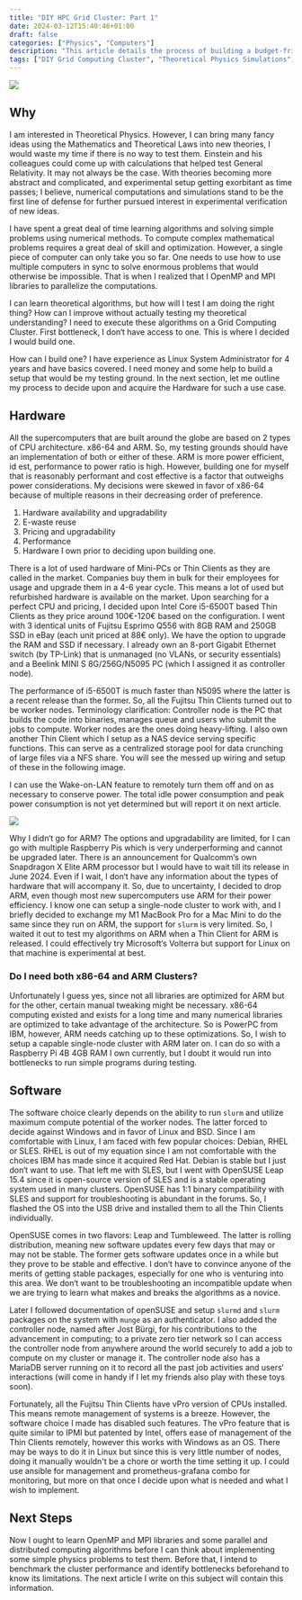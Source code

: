 ```yaml
---
title: "DIY HPC Grid Cluster: Part 1"
date: 2024-03-12T15:40:46+01:00
draft: false
categories: ["Physics", "Computers"]
description: "This article details the process of building a budget-friendly Grid Computing Cluster for theoretical physics simulations. Learn how to repurpose used hardware, install OpenSUSE Leap, configure Slurm workload manager, and leverage OpenMP and MPI libraries for parallel computing. Perfect for students and researchers interested in DIY HPC solutions."
tags: ["DIY Grid Computing Cluster", "Theoretical Physics Simulations", "Parallel Computing with OpenMP and MPI", "Supercomputer on a Budget", "Repurposing Used Hardware for HPC", "Linux Cluster with OpenSUSE Leap", "Slurm Workload Manager", "Theoretical Physics Research"]
---
```

![](img/supercomputing_grid_cluster_3064264560.png)
## Why

I am interested in Theoretical Physics. However, I can bring many fancy ideas using the Mathematics and Theoretical Laws into new theories, I would waste my time if there is no way to test them. Einstein and his colleagues could come up with calculations that helped test General Relativity. It may not always be the case. With theories becoming more abstract and complicated, and experimental setup getting exorbitant as time passes; I believe, numerical computations and simulations stand to be the first line of defense for further pursued interest in experimental verification of new ideas.

I have spent a great deal of time learning algorithms and solving simple problems using numerical methods. To compute complex mathematical problems requires a great deal of skill and optimization. However, a single piece of computer can only take you so far. One needs to use how to use multiple computers in sync to solve enormous problems that would otherwise be impossible. That is when I realized that I OpenMP and MPI libraries to parallelize the computations.

I can learn theoretical algorithms, but how will I test I am doing the right thing? How can I improve without actually testing my theoretical understanding? I need to execute these algorithms on a Grid Computing Cluster. First bottleneck, I don‘t have access to one. This is where I decided I would build one.

How can I build one? I have experience as Linux System Administrator for 4 years and have basics covered. I need money and some help to build a setup that would be my testing ground. In the next section, let me outline my process to decide upon and acquire the Hardware for such a use case.

## Hardware

All the supercomputers that are built around the globe are based on 2 types of CPU architecture. x86-64 and ARM. So, my testing grounds should have an implementation of both or either of these. ARM is more power efficient, id est, performance to power ratio is high. However, building one for myself that is reasonably performant and cost effective is a factor that outweighs power considerations. My decisions were skewed in favor of x86-64 because of multiple reasons in their decreasing order of preference.

1. Hardware availability and upgradability
2. E-waste reuse
3. Pricing and upgradability
4. Performance
5. Hardware I own prior to deciding upon building one.

There is a lot of used hardware of Mini-PCs or Thin Clients as they are called in the market. Companies buy them in bulk for their employees for usage and upgrade them in a 4-6 year cycle. This means a lot of used but refurbished hardware is available on the market. Upon searching for a perfect CPU and pricing, I decided upon Intel Core i5-6500T based Thin Clients as they price around 100€-120€ based on the configuration. I went with 3 identical units of Fujitsu Esprimo Q556 with 8GB RAM and 250GB SSD in eBay (each unit priced at 88€ only). We have the option to upgrade the RAM and SSD if necessary. I already own an 8-port Gigabit Ethernet switch (by TP-Link) that is unmanaged (no VLANs, or security essentials) and a Beelink MINI S 8G/256G/N5095 PC (which I assigned it as controller node).

The performance of i5-6500T is much faster than N5095 where the latter is a recent release than the former. So, all the Fujitsu Thin Clients turned out to be worker nodes. Terminology clarification: Controller node is the PC that builds the code into binaries, manages queue and users who submit the jobs to compute. Worker nodes are the ones doing heavy-lifting. I also own another Thin Client which I setup as a NAS device serving specific functions. This can serve as a centralized storage pool for data crunching of large files via a NFS share. You will see the messed up wiring and setup of these in the following image.

I can use the Wake-on-LAN feature to remotely turn them off and on as necessary to conserve power. The total idle power consumption and peak power consumption is not yet determined but will report it on next article.

![](img/20240312_141055.JPG)

Why I didn‘t go for ARM? The options and upgradability are limited, for I can go with multiple Raspberry Pis which is very underperforming and cannot be upgraded later. There is an announcement for Qualcomm‘s own Snapdragon X Elite ARM processor but I would have to wait till its release in June 2024. Even if I wait, I don‘t have any information about the types of hardware that will accompany it. So, due to uncertainty, I decided to drop ARM, even though most new supercomputers use ARM for their power efficiency. I know one can setup a single-node cluster to work with, and I briefly decided to exchange my M1 MacBook Pro for a Mac Mini to do the same since they run on ARM, the support for `slurm` is very limited. So, I waited it out to test my algorithms on ARM when a Thin Client for ARM is released. I could effectively try Microsoft‘s Volterra but support for Linux on that machine is experimental at best.

### Do I need both x86-64 and ARM Clusters?
Unfortunately I guess yes, since not all libraries are optimized for ARM but for the other, certain manual tweaking might be necessary. x86-64 computing existed and exists for a long time and many numerical libraries are optimized to take advantage of the architecture. So is PowerPC from IBM, however, ARM needs catching up to these optimizations. So, I wish to setup a capable single-node cluster with ARM later on. I can do so with a Raspberry Pi 4B 4GB RAM I own currently, but I doubt it would run into bottlenecks to run simple programs during testing.


## Software

The software choice clearly depends on the ability to run `slurm` and utilize maximum compute potential of the worker nodes. The latter forced to decide against Windows and in favor of Linux and BSD. Since I am comfortable with Linux, I am faced with few popular choices: Debian, RHEL or SLES. RHEL is out of my equation since I am not comfortable with the choices IBM has made since it acquired Red Hat. Debian is stable but I just don‘t want to use. That left me with SLES, but I went with OpenSUSE Leap 15.4 since it is open-source version of SLES and is a stable operating system used in many clusters. OpenSUSE has 1:1 binary compatibility with SLES and support for troubleshooting is abundant in the forums. So, I flashed the OS into the USB drive and installed them to all the Thin Clients individually.

OpenSUSE comes in two flavors: Leap and Tumbleweed. The latter is rolling distribution, meaning new software updates every few days that may or may not be stable. The former gets software updates once in a while but they prove to be stable and effective. I don‘t have to convince anyone of the merits of getting stable packages, especially for one who is venturing into this area. We don‘t want to be troubleshooting an incompatible update when we are trying to learn what makes and breaks the algorithms as a novice.

Later I followed documentation of openSUSE and setup `slurmd` and `slurm` packages on the system with `munge` as an authenticator. I also added the controller node, named after Jost Bürgi, for his contributions to the advancement in computing; to a private zero tier network so I can access the controller node from anywhere around the world securely to add a job to compute on my cluster or manage it. The controller node also has a MariaDB server running on it to record all the past job activities and users‘ interactions (will come in handy if I let my friends also play with these toys soon).

Fortunately, all the Fujitsu Thin Clients have vPro version of CPUs installed. This means remote management of systems is a breeze. However, the software choice I made has disabled such features. The vPro feature that is quite similar to IPMI but patented by Intel, offers ease of management of the Thin Clients remotely, however this works with Windows as an OS. There may be ways to do it in Linux but since this is very little number of nodes, doing it manually wouldn't be a chore or worth the time setting it up. I could use ansible for management and prometheus-grafana combo for monitoring, but more on that once I decide upon what is needed and what I wish to implement.

## Next Steps

Now I ought to learn OpenMP and MPI libraries and some parallel and distributed computing algorithms before I can think about implementing some simple physics problems to test them. Before that, I intend to benchmark the cluster performance and identify bottlenecks beforehand to know its limitations. The next article I write on this subject will contain this information.

